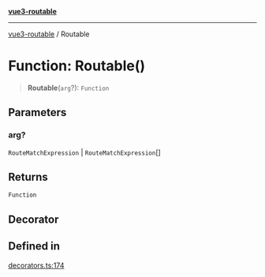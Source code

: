 [**vue3-routable**](../README.md)

***

[vue3-routable](../globals.md) / Routable

# Function: Routable()

> **Routable**(`arg`?): `Function`

## Parameters

### arg?

`RouteMatchExpression` | `RouteMatchExpression`[]

## Returns

`Function`

## Decorator

## Defined in

[decorators.ts:174](https://github.com/cleverplatypus/vue3-routable/blob/87cf44a88c3a74106c60f1327e2be92f2bbacca6/src/decorators.ts#L174)
